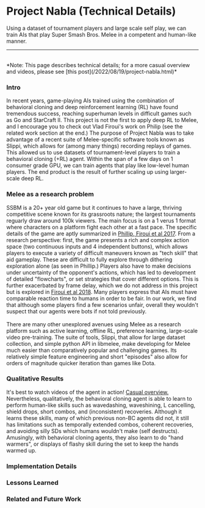 # Project Nabla (Technical Details)

Using a dataset of tournament players and large scale self play, we can train AIs that play Super Smash Bros. Melee in a competent and human-like manner.
<br>
<hr/>
<br>
*Note: This page describes technical details; for a more casual overview and videos, please see [this post](/2022/08/19/project-nabla.html)*

### Intro
In recent years, game-playing AIs trained using the combination of behavioral cloning and deep reinforcement learning (RL) have found tremendous success, reaching superhuman levels in difficult games such as Go and StarCraft II. This project is not the first to apply deep RL to Melee, and I encourage you to check out Vlad Firoui's work on Philip (see the related work section at the end.) The purpose of Project Nabla was to take advantage of a recent suite of Melee-specific software tools known as Slippi, which allows for (among many things) recording replays of games. This allowed us to use datasets of tournament-level players to train a behavioral cloning (+RL) agent. Within the span of a few days on 1 consumer grade GPU, we can train agents that play like low-level human players. The end product is the result of further scaling up using larger-scale deep RL.

### Melee as a research problem
SSBM is a 20+ year old game but it continues to have a large, thriving competitive scene known for its grassroots nature; the largest tournaments reguarly draw around 100k viewers. The main focus is on a 1 verus 1 format where characters on a platform fight each other at a fast pace. The specific details of the game are aptly summarized in [Phillip, Firoui et al 2017](https://willwhitney.com/assets/papers/Beating.the.Worlds.Best.pdf). From a research perspective: first, the game presents a rich and complex action space (two continuous inputs and 4 independent buttons), which allows players to execute a variety of difficult maneuvers known as "tech skill" that aid gameplay. These are difficult to fully explore through dithering exploration alone (as seen in Phillip.) Players also have to make decisions under uncertainty of the opponent's actions, which has led to development of detailed "flowcharts", or set strategies that cover different options. This is further exacerbated by frame delay, which we do not address in this project but is explored in [Firoui et al 2018](https://arxiv.org/pdf/1810.07286.pdf). Many players express that AIs must have comparable reaction time to humans in order to be fair. In our work, we find that although some players find a few scenarios unfair, overall they wouldn't suspect that our agents were bots if not told previously. 
<br>
<br>
There are many other unexplored avenues using Melee as a research platform such as active learning, offline RL, preference learning, large-scale video pre-training. The suite of tools, Slippi, that allow for large dataset collection, and simple python API in libmelee, make developing for Melee much easier than comparatively popular and challenging games. Its relatively simple feature engineering and short "episodes" also allow for orders of magnitude quicker iteration than games like Dota.

### Qualitative Results
It's best to watch videos of the agent in action! [Casual overview.](/2022/08/19/project-nabla.html)  Nevertheless, qualitatively, the behavioral cloning agent is able to learn to perform human-like skills such as wavedashing, waveshining, L cancelling, shield drops, short combos, and (inconsistent) recoveries. Although it learns these skills, many of which previous non-BC agents did not, it still has limitations such as temporally extended combos, coherent recoveries, and avoiding silly SDs which humans wouldn't make (self destructs). Amusingly, with behavioral cloning agents, they also learn to do "hand warmers", or displays of flashy skill during the set to keep the hands warmed up.

### Implementation Details

### Lessons Learned

### Related and Future Work



